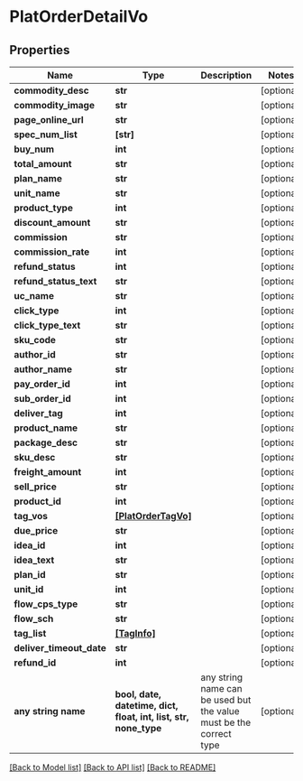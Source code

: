 # PlatOrderDetailVo


## Properties
Name | Type | Description | Notes
------------ | ------------- | ------------- | -------------
**commodity_desc** | **str** |  | [optional] 
**commodity_image** | **str** |  | [optional] 
**page_online_url** | **str** |  | [optional] 
**spec_num_list** | **[str]** |  | [optional] 
**buy_num** | **int** |  | [optional] 
**total_amount** | **str** |  | [optional] 
**plan_name** | **str** |  | [optional] 
**unit_name** | **str** |  | [optional] 
**product_type** | **int** |  | [optional] 
**discount_amount** | **str** |  | [optional] 
**commission** | **str** |  | [optional] 
**commission_rate** | **int** |  | [optional] 
**refund_status** | **int** |  | [optional] 
**refund_status_text** | **str** |  | [optional] 
**uc_name** | **str** |  | [optional] 
**click_type** | **int** |  | [optional] 
**click_type_text** | **str** |  | [optional] 
**sku_code** | **str** |  | [optional] 
**author_id** | **str** |  | [optional] 
**author_name** | **str** |  | [optional] 
**pay_order_id** | **int** |  | [optional] 
**sub_order_id** | **int** |  | [optional] 
**deliver_tag** | **int** |  | [optional] 
**product_name** | **str** |  | [optional] 
**package_desc** | **str** |  | [optional] 
**sku_desc** | **str** |  | [optional] 
**freight_amount** | **int** |  | [optional] 
**sell_price** | **str** |  | [optional] 
**product_id** | **int** |  | [optional] 
**tag_vos** | [**[PlatOrderTagVo]**](PlatOrderTagVo.md) |  | [optional] 
**due_price** | **str** |  | [optional] 
**idea_id** | **int** |  | [optional] 
**idea_text** | **str** |  | [optional] 
**plan_id** | **str** |  | [optional] 
**unit_id** | **int** |  | [optional] 
**flow_cps_type** | **str** |  | [optional] 
**flow_sch** | **str** |  | [optional] 
**tag_list** | [**[TagInfo]**](TagInfo.md) |  | [optional] 
**deliver_timeout_date** | **str** |  | [optional] 
**refund_id** | **int** |  | [optional] 
**any string name** | **bool, date, datetime, dict, float, int, list, str, none_type** | any string name can be used but the value must be the correct type | [optional]

[[Back to Model list]](../README.md#documentation-for-models) [[Back to API list]](../README.md#documentation-for-api-endpoints) [[Back to README]](../README.md)


